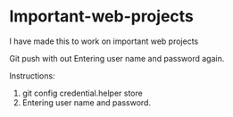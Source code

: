 # Important-web-projects
I have made this to work on important web projects


Git push with out Entering user name and password again.

Instructions:
1. git config credential.helper store
2. Entering user name and password.

